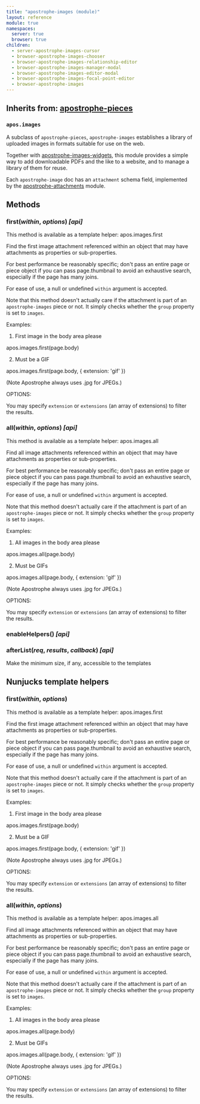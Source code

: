 ```yaml
---
title: "apostrophe-images (module)"
layout: reference
module: true
namespaces:
  server: true
  browser: true
children:
  - server-apostrophe-images-cursor
  - browser-apostrophe-images-chooser
  - browser-apostrophe-images-relationship-editor
  - browser-apostrophe-images-manager-modal
  - browser-apostrophe-images-editor-modal
  - browser-apostrophe-images-focal-point-editor
  - browser-apostrophe-images
---
```

## Inherits from: [apostrophe-pieces](../apostrophe-pieces/index.html)
### `apos.images`
A subclass of `apostrophe-pieces`, `apostrophe-images` establishes a library
of uploaded images in formats suitable for use on the web.

Together with [apostrophe-images-widgets](../apostrophe-images-widgets/index.html),
this module provides a simple way to add downloadable PDFs and the like to
a website, and to manage a library of them for reuse.

Each `apostrophe-image` doc has an `attachment` schema field, implemented
by the [apostrophe-attachments](../apostrophe-attachments/index.html) module.


## Methods
### first(*within*, *options*) *[api]*
This method is available as a template helper: apos.images.first

Find the first image attachment referenced within an object that may have attachments
as properties or sub-properties.

For best performance be reasonably specific; don't pass an entire page or piece
object if you can pass page.thumbnail to avoid an exhaustive search, especially
if the page has many joins.

For ease of use, a null or undefined `within` argument is accepted.

Note that this method doesn't actually care if the attachment is part of
an `apostrophe-images` piece or not. It simply checks whether the `group`
property is set to `images`.

Examples:

1. First image in the body area please

apos.images.first(page.body)

2. Must be a GIF

apos.images.first(page.body, { extension: 'gif' })

(Note Apostrophe always uses .jpg for JPEGs.)

OPTIONS:

You may specify `extension` or `extensions` (an array of extensions)
to filter the results.
### all(*within*, *options*) *[api]*
This method is available as a template helper: apos.images.all

Find all image attachments referenced within an object that may have attachments
as properties or sub-properties.

For best performance be reasonably specific; don't pass an entire page or piece
object if you can pass page.thumbnail to avoid an exhaustive search, especially
if the page has many joins.

For ease of use, a null or undefined `within` argument is accepted.

Note that this method doesn't actually care if the attachment is part of
an `apostrophe-images` piece or not. It simply checks whether the `group`
property is set to `images`.

Examples:

1. All images in the body area please

apos.images.all(page.body)

2. Must be GIFs

apos.images.all(page.body, { extension: 'gif' })

(Note Apostrophe always uses .jpg for JPEGs.)

OPTIONS:

You may specify `extension` or `extensions` (an array of extensions)
to filter the results.
### enableHelpers() *[api]*

### afterList(*req*, *results*, *callback*) *[api]*
Make the minimum size, if any, accessible to the templates
## Nunjucks template helpers
### first(*within*, *options*)
This method is available as a template helper: apos.images.first

Find the first image attachment referenced within an object that may have attachments
as properties or sub-properties.

For best performance be reasonably specific; don't pass an entire page or piece
object if you can pass page.thumbnail to avoid an exhaustive search, especially
if the page has many joins.

For ease of use, a null or undefined `within` argument is accepted.

Note that this method doesn't actually care if the attachment is part of
an `apostrophe-images` piece or not. It simply checks whether the `group`
property is set to `images`.

Examples:

1. First image in the body area please

apos.images.first(page.body)

2. Must be a GIF

apos.images.first(page.body, { extension: 'gif' })

(Note Apostrophe always uses .jpg for JPEGs.)

OPTIONS:

You may specify `extension` or `extensions` (an array of extensions)
to filter the results.
### all(*within*, *options*)
This method is available as a template helper: apos.images.all

Find all image attachments referenced within an object that may have attachments
as properties or sub-properties.

For best performance be reasonably specific; don't pass an entire page or piece
object if you can pass page.thumbnail to avoid an exhaustive search, especially
if the page has many joins.

For ease of use, a null or undefined `within` argument is accepted.

Note that this method doesn't actually care if the attachment is part of
an `apostrophe-images` piece or not. It simply checks whether the `group`
property is set to `images`.

Examples:

1. All images in the body area please

apos.images.all(page.body)

2. Must be GIFs

apos.images.all(page.body, { extension: 'gif' })

(Note Apostrophe always uses .jpg for JPEGs.)

OPTIONS:

You may specify `extension` or `extensions` (an array of extensions)
to filter the results.
